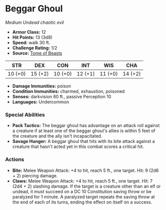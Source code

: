 # Beggar Ghoul

*Medium* *Undead* *chaotic evil*

- **Armor Class:** 12
- **Hit Points:** 13 (3d8)
- **Speed:** walk 30 ft.
- **Challenge Rating:** 1/2
- **Source:** [Tome of Beasts](https://koboldpress.com/kpstore/product/tome-of-beasts-for-5th-edition-print/)

| STR | DEX | CON | INT | WIS | CHA |
| --- | --- | --- | --- | --- | --- |
| 10 (+0) | 15 (+2) | 10 (+0) | 12 (+1) | 11 (+0) | 14 (+2) |

- **Damage Immunities:** poison
- **Condition Immunities:** charmed, exhaustion, poisoned
- **Senses:** darkvision 60 ft., passive Perception 10
- **Languages:** Undercommon
### Special Abilities
- **Pack Tactics:** The beggar ghoul has advantage on an attack roll against a creature if at least one of the beggar ghoul's allies is within 5 feet of the creature and the ally isn't incapacitated.
- **Savage Hunger:** A beggar ghoul that hits with its bite attack against a creature that hasn't acted yet in this combat scores a critical hit.
### Actions
- **Bite:** Melee Weapon Attack: +4 to hit, reach 5 ft., one target. Hit: 9 (2d6 + 2) piercing damage.
- **Claws:** Melee Weapon Attack: +4 to hit, reach 5 ft., one target. Hit: 7 (2d4 + 2) slashing damage. If the target is a creature other than an elf or undead, it must succeed on a DC 10 Constitution saving throw or be paralyzed for 1 minute. A paralyzed target repeats the saving throw at the end of each of its turns, ending the effect on itself on a success.

